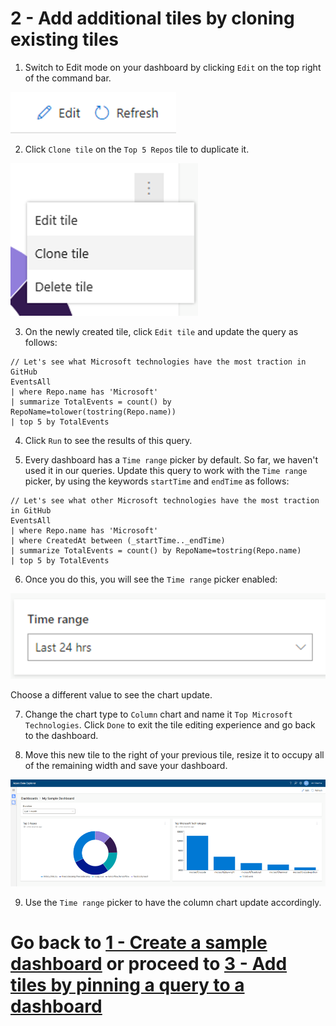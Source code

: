 # 2 - Add additional tiles by cloning existing tiles

1. Switch to Edit mode on your dashboard by clicking `Edit` on the top right of the command bar.

![](../images/CommandBar_Edit.png)

2. Click `Clone tile` on the `Top 5 Repos` tile to duplicate it.

![](../images/TileActions_Clone.png)

3. On the newly created tile, click `Edit tile` and update the query as follows:

```
// Let's see what Microsoft technologies have the most traction in GitHub
EventsAll
| where Repo.name has 'Microsoft'
| summarize TotalEvents = count() by RepoName=tolower(tostring(Repo.name))
| top 5 by TotalEvents
```

4. Click `Run` to see the results of this query.

5. Every dashboard has a `Time range` picker by default. So far, we haven't used it in our queries. Update this query to work with the `Time range` picker, by using the keywords `startTime` and `endTime` as follows:

```
// Let's see what other Microsoft technologies have the most traction in GitHub
EventsAll
| where Repo.name has 'Microsoft'
| where CreatedAt between (_startTime.._endTime)
| summarize TotalEvents = count() by RepoName=tostring(Repo.name)
| top 5 by TotalEvents
```
6. Once you do this, you will see the `Time range` picker enabled:

![](../images/TimeRangePicker.png)

Choose a different value to see the chart update.

7. Change the chart type to `Column` chart and name it `Top Microsoft Technologies`. Click `Done` to exit the tile editing experience and go back to the dashboard.

8. Move this new tile to the right of your previous tile, resize it to occupy all of the remaining width and save your dashboard.

![](../images/SampleDashboardWithSecondTile.png)

9. Use the `Time range` picker to have the column chart update accordingly.

# Go back to [1 - Create a sample dashboard](1-CreateSampleDashboard.md) or proceed to [3 - Add tiles by pinning a query to a dashboard](3-PinQuery.md)
